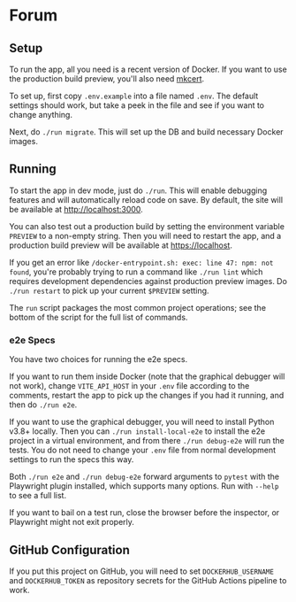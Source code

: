 # Forum

## Setup

To run the app, all you need is a recent version of Docker. If you
want to use the production build preview, you'll also need
[mkcert](https://github.com/FiloSottile/mkcert).

To set up, first copy `.env.example` into a file named `.env`. The
default settings should work, but take a peek in the file and see if
you want to change anything.

Next, do `./run migrate`. This will set up the DB and build necessary
Docker images.

## Running

To start the app in dev mode, just do `./run`. This will enable
debugging features and will automatically reload code on save. By
default, the site will be available at
[http://localhost:3000](http://localhost:3000).

You can also test out a production build by setting the environment
variable `PREVIEW` to a non-empty string. Then you will need to
restart the app, and a production build preview will be available at
[https://localhost](https://localhost).

If you get an error like `/docker-entrypoint.sh: exec: line 47: npm:
not found`, you're probably trying to run a command like `./run lint`
which requires development dependencies against production preview
images. Do `./run restart` to pick up your current `$PREVIEW` setting.

The `run` script packages the most common project operations; see the
bottom of the script for the full list of commands.

### e2e Specs

You have two choices for running the e2e specs.

If you want to run them inside Docker (note that the graphical
debugger will not work), change `VITE_API_HOST` in your `.env` file
according to the comments, restart the app to pick up the changes if
you had it running, and then do `./run e2e`.

If you want to use the graphical debugger, you will need to install
Python v3.8+ locally. Then you can `./run install-local-e2e` to
install the e2e project in a virtual environment, and from there
`./run debug-e2e` will run the tests. You do not need to change your
`.env` file from normal development settings to run the specs this
way.

Both `./run e2e` and `./run debug-e2e` forward arguments to `pytest`
with the Playwright plugin installed, which supports many options. Run
with `--help` to see a full list.

If you want to bail on a test run, close the browser before the
inspector, or Playwright might not exit properly.

## GitHub Configuration

If you put this project on GitHub, you will need to set
`DOCKERHUB_USERNAME` and `DOCKERHUB_TOKEN` as repository secrets for
the GitHub Actions pipeline to work.
